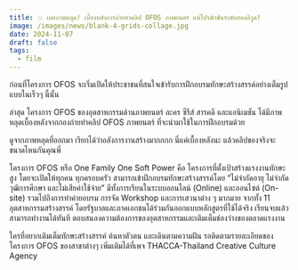 ```yaml
---
title: 💥 เผยภาพหลุด! เบื้องหลังการถ่ายทำคลิป OFOS ภาพยนตร์ แต่โปรดักชันระดับฮอลลีวูด!
image: /images/news/blank-4-grids-collage.jpg
date: 2024-11-07
draft: false
tags:
  - film
---
```

ก่อนที่โครงการ OFOS จะเริ่มเปิดให้ประชาชนที่สนใจเข้ารับการฝึกอบรมทักษะสร้างสรรค์อย่างเต็มรูปแบบในเร็วๆ นี้นั้น



ล่าสุด โครงการ OFOS ของอุตสาหกรรมด้านภาพยนตร์ ละคร ซีรีส์ สารคดี และแอนิเมชัน ได้มีภาพหลุดเบื้องหลังจากกองถ่ายทำคลิป OFOS ภาพยนตร์ ที่จะนำมาใช้ในการฝึกอบรมด้วย



ดูจากภาพหลุดที่ออกมา เรียกได้ว่าอลังการงานสร้างมากกกก นี่แค่เบื้องหลังนะ แล้วคลิปของจริงจะขนาดไหนกันคุณพี่



โครงการ OFOS หรือ One Family One Soft Power คือ โครงการที่ตั้งเป้าสร้างแรงงานทักษะสูง โดยจะเปิดให้ทุกคน ทุกครอบครัว สามารถเข้าฝึกอบรมทักษะสร้างสรรค์โดย “ไม่จำกัดอายุ ไม่จำกัดวุฒิการศึกษา และไม่เสียค่าใช้จ่าย” มีทั้งการเรียนในระบบออนไลน์ (Online) และออนไซต์ (On-site) รวมไปถึงการทำค่ายอบรม การจัด Workshop และการเสวนาต่าง ๆ มากมาย จากทั้ง 11 อุตสาหกรรมสร้างสรรค์ โดยรัฐบาลและภาคเอกชนได้ร่วมกันออกแบบหลักสูตรที่ใช้ได้จริง เรียนจบแล้วสามารถทำงานได้ทันที ตอบสนองความต้องการของอุตสาหกรรมและเติมเต็มช่องว่างของตลาดแรงงาน



ใครที่อยากเติมเต็มทักษะสร้างสรรค์ ค้นหาตัวตน และเดินตามความฝัน รอติดตามรายละเอียดของโครงการ OFOS ของสาขาต่างๆ เพิ่มเติมได้ที่เพจ THACCA-Thailand Creative Culture Agency
